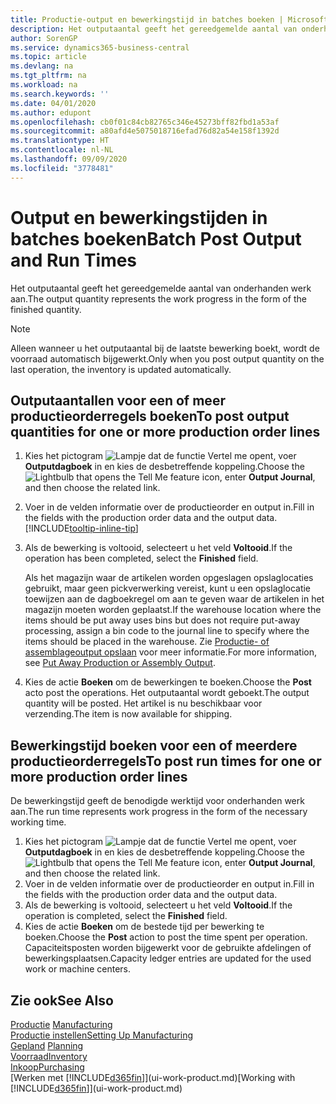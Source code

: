 ```yaml
---
title: Productie-output en bewerkingstijd in batches boeken | Microsoft Docs
description: Het outputaantal geeft het gereedgemelde aantal van onderhanden werk aan.
author: SorenGP
ms.service: dynamics365-business-central
ms.topic: article
ms.devlang: na
ms.tgt_pltfrm: na
ms.workload: na
ms.search.keywords: ''
ms.date: 04/01/2020
ms.author: edupont
ms.openlocfilehash: cb0f01c84cb82765c346e45273bff82fbd1a53af
ms.sourcegitcommit: a80afd4e5075018716efad76d82a54e158f1392d
ms.translationtype: HT
ms.contentlocale: nl-NL
ms.lasthandoff: 09/09/2020
ms.locfileid: "3778481"
---
```

# <a name="batch-post-output-and-run-times"></a><span data-ttu-id="7768f-103">Output en bewerkingstijden in batches boeken</span><span class="sxs-lookup"><span data-stu-id="7768f-103">Batch Post Output and Run Times</span></span>
<span data-ttu-id="7768f-104">Het outputaantal geeft het gereedgemelde aantal van onderhanden werk aan.</span><span class="sxs-lookup"><span data-stu-id="7768f-104">The output quantity represents the work progress in the form of the finished quantity.</span></span>  

> [!NOTE]
> <span data-ttu-id="7768f-105">Alleen wanneer u het outputaantal bij de laatste bewerking boekt, wordt de voorraad automatisch bijgewerkt.</span><span class="sxs-lookup"><span data-stu-id="7768f-105">Only when you post output quantity on the last operation, the inventory is updated automatically.</span></span>  

## <a name="to-post-output-quantities-for-one-or-more-production-order-lines"></a><span data-ttu-id="7768f-106">Outputaantallen voor een of meer productieorderregels boeken</span><span class="sxs-lookup"><span data-stu-id="7768f-106">To post output quantities for one or more production order lines</span></span>
1. <span data-ttu-id="7768f-107">Kies het pictogram ![Lampje dat de functie Vertel me opent](media/ui-search/search_small.png "Vertel me wat u wilt doen"), voer **Outputdagboek** in en kies de desbetreffende koppeling.</span><span class="sxs-lookup"><span data-stu-id="7768f-107">Choose the ![Lightbulb that opens the Tell Me feature](media/ui-search/search_small.png "Tell me what you want to do") icon, enter **Output Journal**, and then choose the related link.</span></span>  
2. <span data-ttu-id="7768f-108">Voer in de velden informatie over de productieorder en output in.</span><span class="sxs-lookup"><span data-stu-id="7768f-108">Fill in the fields with the production order data and the output data.</span></span> [!INCLUDE[tooltip-inline-tip](includes/tooltip-inline-tip_md.md)]
3. <span data-ttu-id="7768f-109">Als de bewerking is voltooid, selecteert u het veld **Voltooid**.</span><span class="sxs-lookup"><span data-stu-id="7768f-109">If the operation has been completed, select the **Finished** field.</span></span>  

    <span data-ttu-id="7768f-110">Als het magazijn waar de artikelen worden opgeslagen opslaglocaties gebruikt, maar geen pickverwerking vereist, kunt u  een opslaglocatie toewijzen aan de dagboekregel om aan te geven waar de artikelen in het magazijn moeten worden geplaatst.</span><span class="sxs-lookup"><span data-stu-id="7768f-110">If the warehouse location where the items should be put away uses bins but does not require put-away processing,  assign a bin code to the journal line to specify where the items should be placed in the warehouse.</span></span> <span data-ttu-id="7768f-111">Zie [Productie- of assemblageoutput opslaan](warehouse-how-to-put-away-production-output.md) voor meer informatie.</span><span class="sxs-lookup"><span data-stu-id="7768f-111">For more information, see [Put Away Production or Assembly Output](warehouse-how-to-put-away-production-output.md).</span></span>  

4. <span data-ttu-id="7768f-112">Kies de actie **Boeken** om de bewerkingen te boeken.</span><span class="sxs-lookup"><span data-stu-id="7768f-112">Choose the **Post** acto post the operations.</span></span> <span data-ttu-id="7768f-113">Het outputaantal wordt geboekt.</span><span class="sxs-lookup"><span data-stu-id="7768f-113">The output quantity will be posted.</span></span> <span data-ttu-id="7768f-114">Het artikel is nu beschikbaar voor verzending.</span><span class="sxs-lookup"><span data-stu-id="7768f-114">The item is now available for shipping.</span></span>  

## <a name="to-post-run-times-for-one-or-more-production-order-lines"></a><span data-ttu-id="7768f-115">Bewerkingstijd boeken voor een of meerdere productieorderregels</span><span class="sxs-lookup"><span data-stu-id="7768f-115">To post run times for one or more production order lines</span></span>
<span data-ttu-id="7768f-116">De bewerkingstijd geeft de benodigde werktijd voor onderhanden werk aan.</span><span class="sxs-lookup"><span data-stu-id="7768f-116">The run time represents work progress in the form of the necessary working time.</span></span>    

1.  <span data-ttu-id="7768f-117">Kies het pictogram ![Lampje dat de functie Vertel me opent](media/ui-search/search_small.png "Vertel me wat u wilt doen"), voer **Outputdagboek** in en kies de desbetreffende koppeling.</span><span class="sxs-lookup"><span data-stu-id="7768f-117">Choose the ![Lightbulb that opens the Tell Me feature](media/ui-search/search_small.png "Tell me what you want to do") icon, enter **Output Journal**, and then choose the related link.</span></span>  
2. <span data-ttu-id="7768f-118">Voer in de velden informatie over de productieorder en output in.</span><span class="sxs-lookup"><span data-stu-id="7768f-118">Fill in the fields with the production order data and the output data.</span></span>  
3.  <span data-ttu-id="7768f-119">Als de bewerking is voltooid, selecteert u het veld **Voltooid**.</span><span class="sxs-lookup"><span data-stu-id="7768f-119">If the operation is completed, select the **Finished** field.</span></span>  
4. <span data-ttu-id="7768f-120">Kies de actie **Boeken** om de bestede tijd per bewerking te boeken.</span><span class="sxs-lookup"><span data-stu-id="7768f-120">Choose the **Post** action to post the time spent per operation.</span></span> <span data-ttu-id="7768f-121">Capaciteitsposten worden bijgewerkt voor de gebruikte afdelingen of bewerkingsplaatsen.</span><span class="sxs-lookup"><span data-stu-id="7768f-121">Capacity ledger entries are updated for the used work or machine centers.</span></span>

## <a name="see-also"></a><span data-ttu-id="7768f-122">Zie ook</span><span class="sxs-lookup"><span data-stu-id="7768f-122">See Also</span></span>  
<span data-ttu-id="7768f-123">[Productie](production-manage-manufacturing.md)  </span><span class="sxs-lookup"><span data-stu-id="7768f-123">[Manufacturing](production-manage-manufacturing.md)  </span></span>  
[<span data-ttu-id="7768f-124">Productie instellen</span><span class="sxs-lookup"><span data-stu-id="7768f-124">Setting Up Manufacturing</span></span>](production-configure-production-processes.md)  
<span data-ttu-id="7768f-125">[Gepland](production-planning.md)    </span><span class="sxs-lookup"><span data-stu-id="7768f-125">[Planning](production-planning.md)    </span></span>  
[<span data-ttu-id="7768f-126">Voorraad</span><span class="sxs-lookup"><span data-stu-id="7768f-126">Inventory</span></span>](inventory-manage-inventory.md)  
[<span data-ttu-id="7768f-127">Inkoop</span><span class="sxs-lookup"><span data-stu-id="7768f-127">Purchasing</span></span>](purchasing-manage-purchasing.md)  
<span data-ttu-id="7768f-128">[Werken met [!INCLUDE[d365fin](includes/d365fin_md.md)]](ui-work-product.md)</span><span class="sxs-lookup"><span data-stu-id="7768f-128">[Working with [!INCLUDE[d365fin](includes/d365fin_md.md)]](ui-work-product.md)</span></span>
